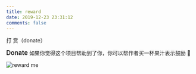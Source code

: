 ```yaml
---
title: reward
date: 2019-12-23 23:31:12
comments: false
---
```


<span id="yu-1">打 赏（donate）</span>

<p id="div-border-left-green"><span style="font-size: 1.2em; font-weight: 600;">Donate</span>
    如果你觉得这个项目帮助到了你，你可以帮作者买一杯果汁表示鼓励 🍹
</p>

<img class="reward-all" src="/reward/wechat-alipay.png" alt="reward me">
